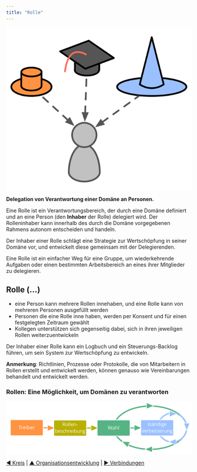 ```yaml
---
title: "Rolle"
---
```



![right,fit](img/illustrations/roles.png)

**Delegation von Verantwortung einer Domäne an Personen.**

Eine Rolle ist ein Verantwortungsbereich, der durch eine Domäne definiert und an eine Person (den **Inhaber** der Rolle) delegiert wird. Der Rolleninhaber kann innerhalb des durch die Domäne vorgegebenen Rahmens autonom entscheiden und handeln.

Der Inhaber einer Rolle schlägt eine Strategie zur Wertschöpfung in seiner Domäne vor, und entwickelt diese gemeinsam mit der Delegierenden.

Eine Rolle ist ein einfacher Weg für eine Gruppe, um wiederkehrende Aufgaben oder einen bestimmten Arbeitsbereich an eines ihrer Mitglieder zu delegieren.


## Rolle (…)

- eine Person kann mehrere Rollen innehaben, und eine Rolle kann von mehreren Personen ausgefüllt werden
- Personen die eine Rolle inne haben, werden per Konsent und für einen festgelegten Zeitraum gewählt
- Kollegen unterstützen sich gegenseitig dabei, sich in ihren jeweiligen Rollen weiterzuentwickeln

Der Inhaber einer Rolle kann ein Logbuch und ein Steuerungs-Backlog führen, um sein System zur Wertschöpfung zu entwickeln. 

**Anmerkung**: Richtlinien, Prozesse oder Protokolle, die von Mitarbeitern in Rollen erstellt und entwickelt werden, können genauso wie Vereinbarungen behandelt und entwickelt werden.


### Rollen: Eine Möglichkeit, um Domänen zu verantworten

![inline,fit](img/evolution/driver-role-selection-development.png)

[&#9664; Kreis](circle.html) | [&#9650; Organisationsentwicklung](building-organizations.html) | [&#9654; Verbindungen](linking.html)

